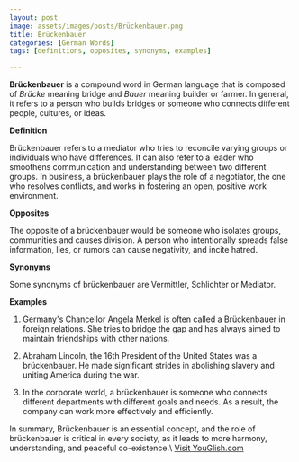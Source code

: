 ```yaml
---
layout: post
image: assets/images/posts/Brückenbauer.png
title: Brückenbauer
categories: [German Words]
tags: [definitions, opposites, synonyms, examples]

---
```


**Brückenbauer** is a compound word in German language that is composed of *Brücke* meaning bridge and *Bauer* meaning builder or farmer. In general, it refers to a person who builds bridges or someone who connects different people, cultures, or ideas. 

**Definition**

Brückenbauer refers to a mediator who tries to reconcile varying groups or individuals who have differences. It can also refer to a leader who smoothens communication and understanding between two different groups. In business, a brückenbauer plays the role of a negotiator, the one who resolves conflicts, and works in fostering an open, positive work environment.

**Opposites**

The opposite of a brückenbauer would be someone who isolates groups, communities and causes division. A person who intentionally spreads false information, lies, or rumors can cause negativity, and incite hatred.

**Synonyms**

Some synonyms of brückenbauer are Vermittler, Schlichter or Mediator.

**Examples**

1. Germany's Chancellor Angela Merkel is often called a Brückenbauer in foreign relations. She tries to bridge the gap and has always aimed to maintain friendships with other nations.

2. Abraham Lincoln, the 16th President of the United States was a brückenbauer. He made significant strides in abolishing slavery and uniting America during the war.

3. In the corporate world, a brückenbauer is someone who connects different departments with different goals and needs. As a result, the company can work more effectively and efficiently.

In summary, Brückenbauer is an essential concept, and the role of brückenbauer is critical in every society, as it leads to more harmony, understanding, and peaceful co-existence.\ <a id="yg-widget-0" class="youglish-widget" data-query="Brückenbauer" data-lang="german" data-components="8412" data-auto-start="0" data-bkg-color="theme_light" data-title="How%20to%20pronounce%20Brückenbauer%20in%20German"  rel="nofollow" href="https://youglish.com">Visit YouGlish.com</a><script async src="https://youglish.com/public/emb/widget.js" charset="utf-8"></script>